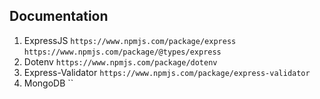 ## Documentation

1. ExpressJS
   `https://www.npmjs.com/package/express`
   `https://www.npmjs.com/package/@types/express`
2. Dotenv `https://www.npmjs.com/package/dotenv`
3. Express-Validator `https://www.npmjs.com/package/express-validator`
4. MongoDB ``
